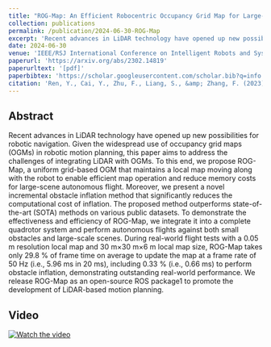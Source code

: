 ```yaml
---
title: "ROG-Map: An Efficient Robocentric Occupancy Grid Map for Large-scene and High-resolution LiDAR-based Motion Planning"
collection: publications
permalink: /publication/2024-06-30-ROG-Map
excerpt: 'Recent advances in LiDAR technology have opened up new possibilities for robotic navigation. Given the widespread use of occupancy grid maps (OGMs) ...'
date: 2024-06-30
venue: 'IEEE/RSJ International Conference on Intelligent Robots and Systems (IROS 2024)'
paperurl: 'https://arxiv.org/abs/2302.14819'
paperurltext: '[pdf]'
paperbibtex: 'https://scholar.googleusercontent.com/scholar.bib?q=info:gp6JrjDfbAAJ:scholar.google.com/&amp;output=citation&amp;scisdr=ClEQedAGEPCUr_MtYwQ:AFWwaeYAAAAAZ0crewTOd1yqDGcbL86aUTnahKU&amp;scisig=AFWwaeYAAAAAZ0cre2MyvkoZWIr0dttgq-CPhII&amp;scisf=4&amp;ct=citation&amp;cd=-1'
citation: 'Ren, Y., Cai, Y., Zhu, F., Liang, S., &amp; Zhang, F. (2023). ROG-map: An efficient robocentric occupancy grid map for large-scene and high-resolution LiDAR-based motion planning. In 2024, International Conference on Intelligent Robots and Systems (IROS). IEEE.'
---
```

## Abstract

Recent advances in LiDAR technology have opened up new possibilities for robotic navigation. Given the widespread use of occupancy grid maps (OGMs) in robotic motion planning, this paper aims to address the challenges of integrating LiDAR with OGMs. To this end, we propose ROG-Map, a uniform grid-based OGM that maintains a local map moving along with the robot to enable efficient map operation and reduce memory costs for large-scene autonomous flight. Moreover, we present a novel incremental obstacle inflation method that significantly reduces the computational cost of inflation. The proposed method outperforms state-of-the-art (SOTA) methods on various public datasets. To demonstrate the effectiveness and efficiency of ROG-Map, we integrate it into a complete quadrotor system and perform autonomous flights against both small obstacles and large-scale scenes. During real-world flight tests with a 0.05 m resolution local map and 30 m×30 m×6 m local map size, ROG-Map takes only 29.8 % of frame time on average to update the map at a frame rate of 50 Hz (i.e., 5.96 ms in 20 ms), including 0.33 % (i.e., 0.66 ms) to perform obstacle inflation, demonstrating outstanding real-world performance. We release ROG-Map as an open-source ROS package1 to promote the development of LiDAR-based motion planning.

## Video
[![Watch the video](https://img.youtube.com/vi/eDkwGXCea7w/maxresdefault.jpg)](https://www.youtube.com/watch?v=eDkwGXCea7w)
